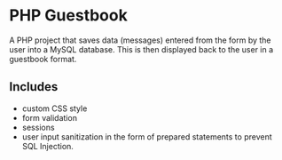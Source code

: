 # PHP Guestbook

A PHP project that saves data (messages) entered from the form by the user into a MySQL database. This is then displayed back to the user in a guestbook format.

 Includes
 ------------------
 
 *  custom CSS style 
 *  form validation 
 *  sessions
 *  user input sanitization in the form of prepared statements to prevent SQL Injection.